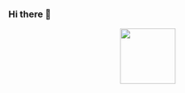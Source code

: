 ### Hi there 👋

<div id="header" align="center">
  <img src="https://cs.pikabu.ru/post_img/2013/09/01/8/1378034554_1716788786.gif" width="100"/>
</div>











<!--
**AliceZed8/AliceZed8** is a ✨ _special_ ✨ repository because its `README.md` (this file) appears on your GitHub profile.

Here are some ideas to get you started:

- 🔭 I’m currently working on ...
- 🌱 I’m currently learning ...
- 👯 I’m looking to collaborate on ...
- 🤔 I’m looking for help with ...
- 💬 Ask me about ...
- 📫 How to reach me: ...
- 😄 Pronouns: ...
- ⚡ Fun fact: ...
-->
